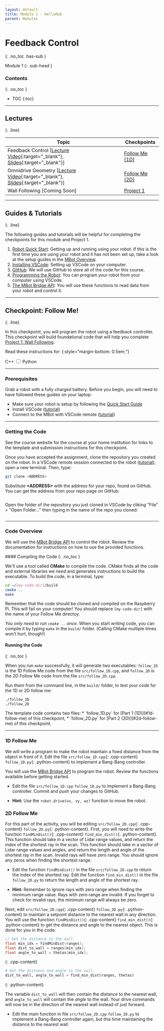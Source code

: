 ```yaml
---
layout: default
title: Module 1 - HelloRob
parent: Modules
---
```


# Feedback Control
{: .no_toc .has-sub }

Module 1
{: .sub-head }

### Contents
{: .no_toc }

* TOC
{:toc}

---

## Lectures
{: .line}


| Topic | Checkpoints |
| ------| ----------- |
| Feedback Control [[Lecture Video](https://youtu.be/yFcaiv0wIvU){:target="_blank"}, [Slides](https://drive.google.com/file/d/1mT4xoq5fWkaoWRUSRflYfRnUQ7a2Y_Tu/view?usp=drive_link){:target="_blank"}] | [Follow Me (1D)](#1d-follow-me) |
| Omnidrive Geometry [[Lecture Video](https://youtu.be/c04v1iEPJto){:target="_blank"}, [Slides](https://drive.google.com/file/d/1urDDViXqMxtSHxQDybJ_uTMAksDW9Agf/view?usp=drive_link){:target="_blank"}] | [Follow Me (2D)](#2d-follow-me) |
| Wall Following [Coming Soon] | [Project 1](/projects/p1) |

---

## Guides & Tutorials
{: .line}

The following guides and tutorials will be helpful for completing the checkpoints for this module and Project 1.

1. [Robot Quick Start](/mbot/quick-start): Getting up and running using your robot.
    If this is the first time you are using your robot and it has not been set up, take a look at the setup guides in the [MBot Overview](/mbot/).
2. [Installing VSCode](/tutorials/setup): Setting up VSCode on your computer.
3. [GitHub](/tutorials/git): We will use GitHub to store all of the code for this course.
4. [Programming the Robot](/mbot/programming): You can program your robot from your computer using VSCode.
5. [The MBot Bridge API](/mbot/bridge-api): You will use these functions to read data from your robot and control it.

---

## Checkpoint: Follow Me!
{: .line}

In this checkpoint, you will program the robot using a feedback controller. This checkpoint will build foundational code that will help you complete [Project 1: Wall Following](/projects/p1).

Read these instructions for:
{:style="margin-bottom: 0.5em;"}
<div class="switch">
<span id="cpp-label" class="active-lang">C++</span>
<label class="switch">
    <input type="checkbox" id="lang-toggle">
    <span class="slider round"></span>
</label>
<span id="python-label">Python</span>
</div>

---

### Prerequisites

Grab a robot with a fully charged battery.
Before you begin, you will need to have followed these guides on your laptop:
* Make sure your robot is setup by following the [Quick Start Guide](/mbot/quick-start)
* Install VSCode ([tutorial](/tutorials/setup.html))
* Connect to the MBot with VSCode remote ([tutorial](/mbot/programming))

---

### Getting the Code

See the course website for the course at your home institution for links to the template and submission instructions for this checkpoint.

Once you have accepted the assignment, clone the repository you created on the robot. In a VSCode remote session connected to the robot ([tutorial](/mbot/programming)), open a new terminal. Then, type:
```bash
git clone <ADDRESS>
```
Substitute **&lt;ADDRESS&gt;** with the address for your repo, found on GitHub. You can get the address from your repo page on GitHub:

<span class="image centered"><img src="/assets/images/dtc/get-git-address.png" alt="" style="max-width:600px;"/></span>

Open the folder of the repository you just cloned in VSCode by cliking &quot;File&quot; &gt; &quot;Open Folder...&quot; then typing in the name of the repo you cloned:

<span class="image centered"><img src="/assets/images/dtc/open-project-folder.png" alt="" style="max-width:500px;"/></span>

---

### Code Overview

We will use the [MBot Bridge API](/mbot/bridge-api) to control the robot. Review the documentation for instructions on how to use the provided functions.

<div class="cpp-content" markdown=1>
#### Compiling the Code
{: .no_toc }

We'll use a tool called **CMake** to compile the code. CMake finds all the code and external libraries we need and generates instructions to build the executable. To build the code, in a terminal, type:

```bash
cd ~/[my-code-dir]/build
cmake ..
make
```

Remember that the code should be cloned and compiled on the Raspberry Pi. This will fail on your computer!
You should replace `[my-code-dir]` with the name of your Follow Me directoy.

*You only need to run `cmake ..` once.* When you start writing code, you can compile it by typing `make` in the `build/` folder. (Calling CMake multiple times won't hurt, though!)

#### Running the Code
{: .no_toc }

When you run `make` successfully, it will generate two executables: `follow_1D` is the 1D Follow Me code from the file `src/follow_1D.cpp`, and `follow_2D` is the 2D Follow Me code from the file `src/follow_2D.cpp`.

Run them from the command line, in the `build/` folder, to test your code for the 1D or 2D follow me:
```bash
./follow_1D
./follow_2D
```
</div>

<div class="python-content" markdown=1>
The template code contains two files:
* `follow_1D.py` for [Part 1 (1D)](#1d-follow-me) of this checkpoint,
* `follow_2D.py` for [Part 2 (2D)](#2d-follow-me) of this checkpoint.
</div>

---

### 1D Follow Me

We will write a program to make the robot maintain a fixed distance from the object in front of it. Edit the file `src/follow_1D.cpp`{: .cpp-content} `follow_1D.py`{: .python-content} to implement a Bang-Bang controller.

You will use the [MBot Bridge API](/mbot/bridge-api) to program the robot. Review the functions available before getting started.

<ul class="todo">
    <li class="icon solid fa-laptop-code">
        Edit the file
        <span class="cpp-content"><code>src/follow_1D.cpp</code></span>
        <span class="python-content"><code>follow_1D.py</code></span>
        to implement a Bang-Bang controller.
        Commit and push your changes to GitHub.
    </li>
</ul>

<ul class="hint">
    <li class="icon solid fa-cogs"><strong>Hint:</strong> Use the <code>robot.drive(vx, vy, wz)</code> function to move the robot.</li>
</ul>

### 2D Follow Me

For this part of the activity, you will be editing `src/follow_2D.cpp`{: .cpp-content} `follow_2D.py`{: .python-content}.
First, you will need to write the function `findMinDist()`{: .cpp-content} `find_min_dist()`{: .python-content}.
<span class="cpp-content">This function should take in a vector of Lidar range values, and return the *index* of the shortest ray in the scan.</span>
<span class="python-content">This function should take in a vector of Lidar range values and angles, and return the length and angle of the shortest ray in the scan.</span>
Invalid rays will have zero range. You should ignore any zeros when finding the shortest range.

<ul class="todo">
    <li class="icon solid fa-laptop-code">
    <span class="cpp-content">
        Edit the function <code>findMinDist()</code> in the file <code>src/follow_2D.cpp</code> to return the index of the shortest ray.
    </span>
    <span class="python-content">
        Edit the function <code>find_min_dist()</code> in the file <code>follow_2D.py</code> to return the length and angle of the shortest ray.
    </span>
    </li>
</ul>

<ul class="hint">
    <li class="icon solid fa-cogs"><strong>Hint:</strong> Remember to ignore rays with zero range when finding the minimum range value. Rays with zero range are invalid. If you forget to check for invalid rays, the minimum range will always be zero.</li>
</ul>

Next, edit `src/follow_2D.cpp`{: .cpp-content} `follow_2D.py`{: .python-content} to maintain a setpoint distance to the nearest wall in any direction. You will use the function `findMinDist()`{: .cpp-content} `find_min_dist()`{: .python-content} to get the distance and angle to the nearest object. This is done for you in the code:
```cpp
// Get the distance to the wall.
float min_idx = findMinDist(ranges);
float dist_to_wall = ranges[min_idx];
float angle_to_wall = thetas[min_idx];
```
{: .cpp-content}

```python
# Get the distance and angle to the wall.
dist_to_wall, angle_to_wall = find_min_dist(ranges, thetas)
```
{: .python-content}

The variable `dist_to_wall` will then contain the *distance* to the nearest wall, and `angle_to_wall` will contain the *angle* to the wall. Your drive commands will now be in the direction of the nearest wall instead of just forward.

<ul class="todo">
    <li class="icon solid fa-laptop-code">
        Edit the main function in file
        <span class="cpp-content"><code>src/follow_2D.cpp</code></span>
        <span class="python-content"><code>follow_2D.py</code></span>
        to implement a Bang-Bang controller again, but this time maintaining the distance to the nearest wall.
    </li>
</ul>
